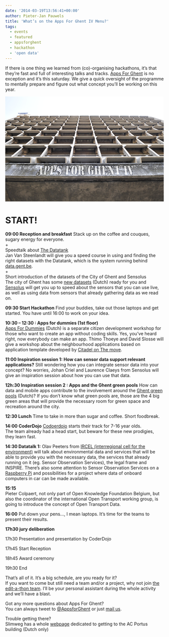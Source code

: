 ```yaml
---
date: '2014-03-19T13:56:41+00:00'
author: Pieter-Jan Pauwels
title: 'What’s on the Apps For Ghent IV Menu?'
tags:
  - events
  - featured
  - appsforghent
  - hackathon
  - 'open data'
---
```


If there is one thing we learned from (co)-organising hackathons, it’s that they’re fast and full of interesting talks and tracks. [Apps For Ghent](http://appsforghent.be/) is no exception and it’s this saturday. We give a quick oversight of the programme to mentally prepare and figure out what concept you’ll be working on this year.

![appsforghentbp](appsforghentbp.png)

# START!

**09:00 Reception and breakfast** Stack up on the coffee and couques, sugary energy for everyone.  
\+  
Speedtalk about [The Datatank](http://thedatatank.com/)  
Jan Van Steenlandt will give you a speed course in using and finding the right datasets with the Datatank, which is the system running behind [data.gent.be](http://data.gent.be/).  
\+  
Short introduction of the datasets of the City of Ghent and Sensolus  
The city of Ghent has some [new datasets](http://appsforghent.be/2014/03/17/data-voor-een-duurzaam-gent-verslag-van-de-datadive/) (Dutch) ready for you and [Sensolus](http://www.sensolus.com/) will get you up to speed about the sensors that you can use live, as well as using data from sensors that already gathering data as we read on.

**09:30 Start Hackathon** Find your buddies, take out those laptops and get started. You have until 16:00 to work on your idea.

**10:30 – 12:30 : Apps for dummies (1st floor)**  
[ Apps For Dummies](http://appsforghent.be/2014/02/26/workshop-apps-4-dummies/) (Dutch) is a separate citizen development workshop for those who want to create an app without coding skills. Yes, you’ve heard right, now everybody can make an app. Thimo Thoeye and David Slosse will give a workshop about the neighbourhood applications based on application template developed by [Citadel on The move](http://www.citadelonthemove.eu/).

**11:00 Inspiration session 1: How can sensor data support relevant applications?** Still wondering how you can integrate sensor data into your concept? No worries, Johan Criel and Laurence Claeys from Sensolus will give an inspiration session about how you can use that data.

**12h:30 Inspiration session 2 : Apps and the Ghent green pools** How can data and mobile apps contribute to the involvement around the [Ghent green pools](http://www.gent.be/docs/Departement%20Milieu,%20Groen%20en%20Gezondheid/Groendienst/Groenpolen_Gent.pdf) (Dutch)? If you don’t know what green pools are, those are the 4 big green areas that will provide the necessary room for green space and recreation around the city.

**12:30 Lunch** Time to take in more than sugar and coffee. Short foodbreak.

**14:00 CoderDojo** [Codoerdojo](http://www.coderdojobelgium.be/) starts their track for 7-16 year olds.  
The team already had a head start, but beware for these new prodigies, they learn fast.

**14:30 Datatalk 1:** Olav Peeters from [IRCEL (interregional cell for the environment)](http://www.irceline.be/) will talk about environmental data and services that will be able to provide you with the necessary data, the services that already running on it (eg. Sensor Observation Services), the legal frame and INSPIRE. There’s also some attention to Sensor Observation Services on a [Raspberry Pi](http://www.raspberrypi.org/) and possibilities for a project where data of onboard computers in car can be made available.

**15:15**  
Pieter Colpaert, not only part of Open Knowledge Foundation Belgium, but also the coordinator of the international Open Transport working group, is going to introduce the concept of Open Transport Data.

**16:00** Put down your pens…, I mean laptops. It’s time for the teams to present their results.

**17h30 jury deliberation**

17h30 Presentation and presentation by CoderDojo

17h45 Start Reception

18h45 Award ceremony

19h30 End

That’s all of it. It’s a big schedule, are you ready for it?  
If you want to come but still need a team and/or a project, why not join [the edit-a-thon team](http://openbelgium.be/2014/03/time-for-an-edit-a-thon/). I’ll be your personal assistant during the whole activity and we’ll have a blast.

Got any more questions about Apps For Ghent?  
You can always tweet to [@AppsforGhent](https://twitter.com/appsforghent) or just [mail us](mailto:pieter-jan.pauwels@okfn.org).

Trouble getting there?  
Slimweg has a whole [webpage](http://www.slimweg.be/toplocaties/ac_portus.htm) dedicated to getting to the AC Portus building (Dutch only)
